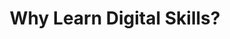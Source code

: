 ---
title: "Why Learn Digital Skills?"
image: "/assets/images/digital-skills/whyfinancial-visual.png"
bentifits:
    - title: "Master Daily Essentials"
      desc: "Manage family schedules (Google Calendar), video call loved ones (Meet), and create school project templates (Docs) with confidence."
    
    - title: "Shield Yourself and Your Family"
      desc: "Learn to spot scams, secure accounts with 2FA, and create hacker-proof passwords – protect your household’s digital life."

    - title: "Turn Creativity into Income"
      desc: " Design flyers for local businesses, social media posts for community events, or product labels using Canva – no design degree needed."
    
    - title: "Navigate Life Smarter"
      desc: "Compare prices online before shopping, find services via Maps, and use AI (ChatGPT) for quick answers and to stay relevant in changing times – whether helping kids with tech homework or adapting to AI-assisted workplaces."
    
---